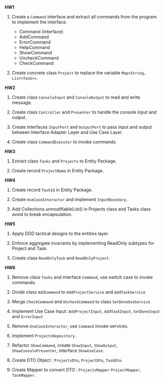 **HW1**
1. Create a `Command` interface and extract all commands from the program to implement the interface.
   - Command (Interface)
   - AddCommand
   - ErrorCommand
   - HelpCommand
   - ShowCommand
   - UncheckCommand
   - CheckCommand

2. Create concrete class `Project` to replace the variable `Map<String, List<Task>>`.

**HW2**
1. Create class `ConsoleInput` and `ConsoleOutput` to read and write message.

2. Create class `Controller` and `Presenter` to handle the console input and output.

3. Create Interfaces `InputPort` and `OutputPort` to pass input and output between Interface Adapter Layer and Use Case Layer.

4. Create class `CommandExecutor` to invoke commands.

**HW3**
1. Extract class `Tasks` and `Projects` to Entity Package.

2. Create record `ProjectName` in Entity Package.

**HW4**
1. Create record `TaskId` in Entity Package.

2. Create `UseCaseInteractor` and implement `InputBoundary`.

3. Add Collections.unmodifiableList() in Projects class and Tasks class avoid to break encapsulation.

**HW5**
1. Apply DDD tactical designs to the entities layer.

2. Enforce aggregate invariants by implementing ReadOnly subtypes for Project and Task.

3. Create class `ReadOnlyTask` and `ReadOnlyProject`.

**HW6**
1. Remove class `Tasks` and interface `Command`, use switch case to invoke commands.

2. Divide class `AddCommand` to `AddProjectService` and `AddTaskService`

3. Merge `CheckCommand` and `UncheckCommand` to class `SetDoneUseService`

4. Implement Use Case Input: `AddProjectInput`, `AddTaskInput`, `SetDoneInput` and `ErrorInput`

5. Remove `UseCaseInteractor`, use `Command` invoke services.

6. Implement `ProjectsRepository`.

7. Refactor `ShowCommand`, create `ShowInput`, `ShowOutput`, `ShowConsolePresenter`, interface `ShowUseCase`.

8. Create DTO Object : `ProjectsDto`, `ProjectDto`, `TaskDto`.

9. Create Mapper to convert DTO : `ProjectsMapper` `ProjectMapper`, `TaskMapper`.
